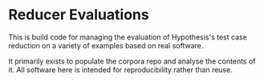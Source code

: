 # Reducer Evaluations

This is build code for managing the evaluation of Hypothesis's test case reduction on a variety of examples based on real software.

It primarily exists to populate the corpora repo and analyse the contents of it.
All software here is intended for reproducibility rather than reuse.
